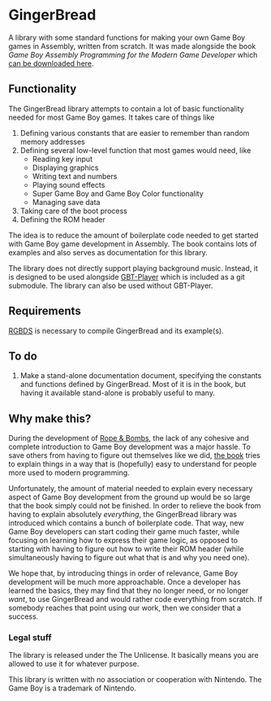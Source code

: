 # GingerBread
A library with some standard functions for making your own Game Boy games in Assembly, written from scratch. It was made alongside the book *Game Boy Assembly Programming for the Modern Game Developer* which [can be downloaded here](https://github.com/ahrnbom/gbapfomgd).

## Functionality
The GingerBread library attempts to contain a lot of basic functionality needed for most Game Boy games. It takes care of things like 

1. Defining various constants that are easier to remember than random memory addresses
1. Defining several low-level function that most games would need, like 
    * Reading key input 
    * Displaying graphics 
    * Writing text and numbers 
    * Playing sound effects
    * Super Game Boy and Game Boy Color functionality 
    * Managing save data 
1. Taking care of the boot process
1. Defining the ROM header 

The idea is to reduce the amount of boilerplate code needed to get started with Game Boy game development in Assembly. The book contains lots of examples and also serves as documentation for this library. 

The library does not directly support playing background music. Instead, it is designed to be used alongside [GBT-Player](https://github.com/AntonioND/gbt-player) which is included as a git submodule. The library can also be used without GBT-Player.

## Requirements
[RGBDS](https://github.com/rednex/rgbds) is necessary to compile GingerBread and its example(s). 

## To do
1. Make a stand-alone documentation document, specifying the constants and functions defined by GingerBread. Most of it is in the book, but having it available stand-alone is probably useful to many.

## Why make this?
During the development of [Rope & Bombs](http://teamlampoil.se), the lack of any cohesive and complete introduction to Game Boy development was a major hassle. To save others from having to figure out themselves like we did, [the book](https://github.com/ahrnbom/gbapfomgd) tries to explain things in a way that is (hopefully) easy to understand for people more used to modern programming. 

Unfortunately, the amount of material needed to explain every necessary aspect of Game Boy development from the ground up would be so large that the book simply could not be finished. In order to relieve the book from having to explain absolutely *everything*, the GingerBread library was introduced which contains a bunch of boilerplate code. That way, new Game Boy developers can start coding their game much faster, while focusing on learning how to express their game logic, as opposed to starting with having to figure out how to write their ROM header (while simultaneously having to figure out what that is and why you need one). 

We hope that, by introducing things in order of relevance, Game Boy development will be much more approachable. Once a developer has learned the basics, they may find that they no longer need, or no longer *want*, to use GingerBread and would rather code everything from scratch. If somebody reaches that point using our work, then we consider that a success.

### Legal stuff 
The library is released under the The Unlicense. It basically means you are allowed to use it for whatever purpose. 

This library is written with no association or cooperation with Nintendo. The Game Boy is a trademark of Nintendo. 
